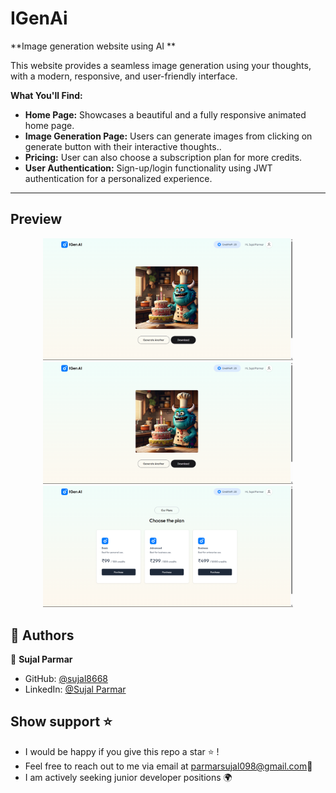 
# IGenAi

**Image generation website using AI **

 This website provides a seamless image generation using your thoughts, with a modern, responsive, and user-friendly interface.

**What You'll Find:**
- **Home Page:** Showcases a beautiful and a fully responsive animated home page.
- **Image Generation Page:** Users can generate images from clicking on generate button with their interactive thoughts..
- **Pricing:** User can also choose a subscription plan for more credits.
- **User Authentication:** Sign-up/login functionality using JWT authentication for a personalized experience.
---

## Preview
<p align="center">
<img src="./img/Screenshot (215).png" width="400">
<img src="./img/Screenshot (215).png" width="400">
<img src="./img/Screenshot (216).png" width="400">

</p>


## 👥 Authors 

👤 **Sujal Parmar**

- GitHub: [@sujal8668](https://github.com/sujal8668)
- LinkedIn: [@Sujal Parmar](https://www.linkedin.com/in/sujal-parmar-5246882b8/)


##  Show support ⭐️
- I would be happy if you give this repo a star ⭐️ !
- Feel free to reach out to me via email at [parmarsujal098@gmail.com](mailto:parmarsujal098@gmail.com)💌
- I am actively seeking junior developer positions 🌍

